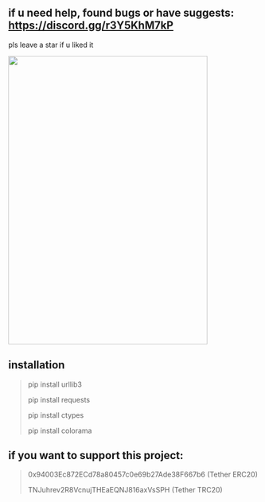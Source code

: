 ## if u need help, found bugs or have suggests: https://discord.gg/r3Y5KhM7kP

pls leave a star if u liked it

<img src="https://raw.githubusercontent.com/lil-jaba/valchecker/main/.github/images/scr1.jpg" width="400" height="580">

## installation

> pip install urllib3
> 
> pip install requests
> 
> pip install ctypes
>
> pip install colorama


## if you want to support this project:
> 0x94003Ec872ECd78a80457c0e69b27Ade38F667b6 (Tether ERC20)
> 
> TNJuhrev2R8VcnujTHEaEQNJ816axVsSPH (Tether TRC20)
